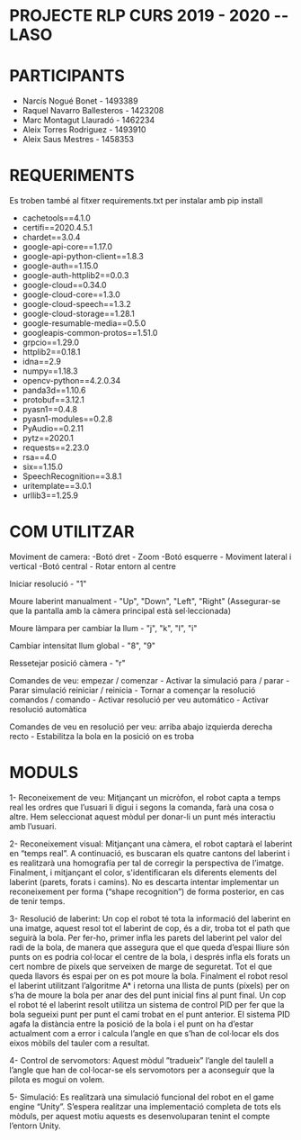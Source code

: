 # PROJECTE RLP CURS 2019 - 2020 -- LASO

# PARTICIPANTS
* Narcís Nogué Bonet - 1493389
* Raquel Navarro Ballesteros - 1423208
* Marc Montagut Llauradó - 1462234
* Aleix Torres Rodriguez - 1493910
* Aleix Saus Mestres - 1458353

# REQUERIMENTS

Es troben també al fitxer requirements.txt per instalar amb pip install

* cachetools==4.1.0
* certifi==2020.4.5.1
* chardet==3.0.4
* google-api-core==1.17.0
* google-api-python-client==1.8.3
* google-auth==1.15.0
* google-auth-httplib2==0.0.3
* google-cloud==0.34.0
* google-cloud-core==1.3.0
* google-cloud-speech==1.3.2
* google-cloud-storage==1.28.1
* google-resumable-media==0.5.0
* googleapis-common-protos==1.51.0
* grpcio==1.29.0
* httplib2==0.18.1
* idna==2.9
* numpy==1.18.3
* opencv-python==4.2.0.34
* panda3d==1.10.6
* protobuf==3.12.1
* pyasn1==0.4.8
* pyasn1-modules==0.2.8
* PyAudio==0.2.11
* pytz==2020.1
* requests==2.23.0
* rsa==4.0
* six==1.15.0
* SpeechRecognition==3.8.1
* uritemplate==3.0.1
* urllib3==1.25.9

# COM UTILITZAR

Moviment de camera:
	-Botó dret - Zoom
	-Botó esquerre - Moviment lateral i vertical
	-Botó central - Rotar entorn al centre

Iniciar resolució - "1"

Moure laberint manualment - "Up", "Down", "Left", "Right"
	(Assegurar-se que la pantalla amb la càmera principal està sel·leccionada)	

Moure làmpara per cambiar la llum - "j", "k", "l", "i"

Cambiar intensitat llum global - "8", "9"

Ressetejar posició càmera - "r"


Comandes de veu:
	empezar / comenzar - Activar la simulació
	para / parar - Parar simulació
	reiniciar / reinicia - Tornar a començar la resolució
	comandos / comando - Activar resolució per veu
	automático - Activar resolució automàtica

Comandes de veu en resolució per veu:
	arriba
	abajo
	izquierda
	derecha
	recto - Estabilitza la bola en la posició on es troba

# MODULS

1- Reconeixement de veu: Mitjançant un micròfon, el robot capta a temps real les ordres que l’usuari li digui i segons la comanda, farà una cosa o altre. Hem seleccionat aquest mòdul per donar-li un punt més interactiu amb l’usuari.

2- Reconeixement visual: Mitjançant una càmera, el robot captarà el laberint en “temps real”. A continuació, es buscaran els quatre cantons del laberint i es realitzarà una homografía per tal de corregir la perspectiva de l’imatge. Finalment, i mitjançant el color, s'identificaran els diferents elements del laberint (parets, forats i camins). No es descarta intentar implementar un reconeixement per forma (“shape recognition”) de forma posterior, en cas de tenir temps. 

3- Resolució de laberint: Un cop el robot té tota la informació del laberint en una imatge, aquest resol tot el laberint de cop, és a dir, troba tot el path que seguirà la bola. Per fer-ho, primer infla les parets del laberint pel valor del radi de la bola, de manera que assegura que el que queda d’espai lliure són punts on es podria col·locar el centre de la bola, i després infla els forats un cert nombre de píxels que serveixen de marge de seguretat. Tot el que queda llavors és espai per on es pot moure la bola.
Finalment el robot resol el laberint utilitzant l’algoritme A* i retorna una llista de punts (píxels) per on s’ha de moure la bola per anar des del punt inicial fins al punt final.
Un cop el robot té el laberint resolt utilitza un sistema de control PID per fer que la bola segueixi punt per punt el camí trobat en el punt anterior. El sistema PID agafa la distància entre la posició de la bola i el punt on ha d’estar actualment com a error i calcula l’angle en que s’han de col·locar els dos eixos mòbils del tauler com a resultat.

4- Control de servomotors: Aquest mòdul ”tradueix” l’angle del taulell a l’angle que han de col·locar-se els servomotors per a aconseguir que la pilota es mogui on volem.

5- Simulació: Es realitzarà una simulació funcional del robot en el game engine “Unity”. S’espera realitzar una implementació completa de tots els mòduls, per aquest motiu aquests es desenvoluparan tenint el compte l’entorn Unity.  

